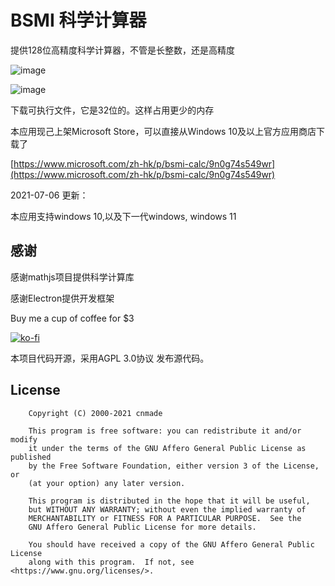 # BSMI 科学计算器


提供128位高精度科学计算器，不管是长整数，还是高精度

![image](https://user-images.githubusercontent.com/278153/118347493-57e00680-b576-11eb-8b78-d5eb8ed7b499.png)


![image](https://user-images.githubusercontent.com/278153/121293540-6247b300-c91e-11eb-90d1-871f206941c7.png)

下载可执行文件，它是32位的。这样占用更少的内存


本应用现己上架Microsoft Store，可以直接从Windows 10及以上官方应用商店下载了

[https://www.microsoft.com/zh-hk/p/bsmi-calc/9n0g74s549wr](https://www.microsoft.com/zh-hk/p/bsmi-calc/9n0g74s549wr)


2021-07-06 更新：

本应用支持windows 10,以及下一代windows, windows 11

## 感谢

感谢mathjs项目提供科学计算库

感谢Electron提供开发框架



Buy me a cup of coffee for $3

[![ko-fi](https://ko-fi.com/img/githubbutton_sm.svg)](https://ko-fi.com/M4M54KKIF)



本项目代码开源，采用AGPL 3.0协议 发布源代码。



## License

```
    Copyright (C) 2000-2021 cnmade

    This program is free software: you can redistribute it and/or modify
    it under the terms of the GNU Affero General Public License as published
    by the Free Software Foundation, either version 3 of the License, or
    (at your option) any later version.

    This program is distributed in the hope that it will be useful,
    but WITHOUT ANY WARRANTY; without even the implied warranty of
    MERCHANTABILITY or FITNESS FOR A PARTICULAR PURPOSE.  See the
    GNU Affero General Public License for more details.

    You should have received a copy of the GNU Affero General Public License
    along with this program.  If not, see <https://www.gnu.org/licenses/>.
```
